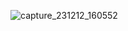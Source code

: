 ![capture_231212_160552](https://github.com/Abdllaibrahim/To-do-List/assets/54725888/b3a73c94-9bca-48ed-b8d2-aca2479f281f)
